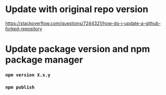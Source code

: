 # Update with original repo version

https://stackoverflow.com/questions/7244321/how-do-i-update-a-github-forked-repository

# Update package version and npm package manager

### `npm version X.x.y`

### `npm publish`
